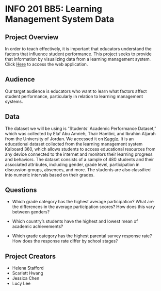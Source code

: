 # INFO 201 BB5: Learning Management System Data


## Project Overview

In order to teach effectively, it is important that educators understand the 
factors that influence student performance. This project seeks to provide that 
information by visualizing data from a learning management system. 
Click [Here]() to access the web application.


## Audience

Our target audience is educators who want to learn what factors affect student 
performance, particularly in relation to learning management systems.


## Data

The dataset we will be using is “Students’ Academic Performance Dataset,” 
which was collected by Elaf Abu Amrieh, Thair Hamtini, and Ibrahim Aljarah 
from the University of Jordan. We accessed it on [Kaggle](https://www.kaggle.com/aljarah/xAPI-Edu-Data/home). 
It is an educational dataset collected from the learning management system Kalboard 360, 
which allows students to access educational resources from any device connected 
to the internet and monitors their learning progress and behaviors. The dataset 
consists of a sample of 480 students and their associated attributes, including gender, 
grade level, participation in discussion groups, absences, and more. The students are also 
classified into numeric intervals based on their grades.


## Questions

- Which grade category has the highest average participation? What are the differences in the 
  average participation scores? How does this vary between genders?

- Which country’s students have the highest and lowest mean of academic achievements?

- Which grade category has the highest parental survey response rate? How does the response 
  rate differ by school stages?
  
  
## Project Creators

- Helena Stafford
- Scarlett Hwang
- Jessica Chen
- Lucy Lee
